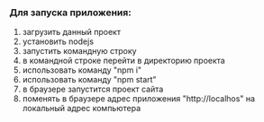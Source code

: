 ### Для запуска приложения:

1. загрузить данный проект
2. установить nodejs
3. запустить командную строку
4. в командной строке перейти в директорию проекта
5. использовать команду "npm i" 
6. использовать команду "npm start"
7. в браузере запустится проект сайта
8. поменять в браузере адрес приложения "http://localhos" на локальный адрес компьютера
